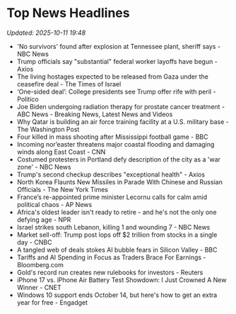 # Top News Headlines

_Updated: 2025-10-11 19:48_

- 'No survivors' found after explosion at Tennessee plant, sheriff says - NBC News
- Trump officials say "substantial" federal worker layoffs have begun - Axios
- The living hostages expected to be released from Gaza under the ceasefire deal - The Times of Israel
- ‘One-sided deal’: College presidents see Trump offer rife with peril - Politico
- Joe Biden undergoing radiation therapy for prostate cancer treatment - ABC News - Breaking News, Latest News and Videos
- Why Qatar is building an air force training facility at a U.S. military base - The Washington Post
- Four killed in mass shooting after Mississippi football game - BBC
- Incoming nor’easter threatens major coastal flooding and damaging winds along East Coast - CNN
- Costumed protesters in Portland defy description of the city as a 'war zone' - NBC News
- Trump's second checkup describes "exceptional health" - Axios
- North Korea Flaunts New Missiles ​in Parade With Chinese and Russian Officials - The New York Times
- France’s re-appointed prime minister Lecornu calls for calm amid political chaos - AP News
- Africa's oldest leader isn't ready to retire - and he's not the only one defying age - NPR
- Israel strikes south Lebanon, killing 1 and wounding 7 - NBC News
- Market sell-off: Trump post lops off $2 trillion from stocks in a single day - CNBC
- A tangled web of deals stokes AI bubble fears in Silicon Valley - BBC
- Tariffs and AI Spending in Focus as Traders Brace For Earnings - Bloomberg.com
- Gold's record run creates new rulebooks for investors - Reuters
- iPhone 17 vs. iPhone Air Battery Test Showdown: I Just Crowned A New Winner - CNET
- Windows 10 support ends October 14, but here's how to get an extra year for free - Engadget
